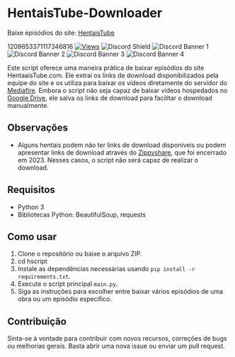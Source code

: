 # HentaisTube-Downloader
Baixe episódios do site: [HentaisTube](https://www.hentaistube.com)

1209853371117346816
[![Views](https://hits.sh/github.com/e43bhtd/hits.svg)](https://github.com/e43b/HentaisTube-Downloader/)
![Discord Shield](https://discordapp.com/api/guilds/1209853371117346816/widget.png?style=shield)
![Discord Banner 1](https://discordapp.com/api/guilds/1209853371117346816/widget.png?style=banner1)
![Discord Banner 2](https://discordapp.com/api/guilds/1209853371117346816/widget.png?style=banner2)
![Discord Banner 3](https://discordapp.com/api/guilds/1209853371117346816/widget.png?style=banner3)
![Discord Banner 4](https://discordapp.com/api/guilds/127498813903601664/widget.png?style=banner4)

Este script oferece uma maneira prática de baixar episódios do site HentaaisTube.com. Ele extrai os links de download disponibilizados pela equipe do site e os utiliza para baixar os vídeos diretamente do servidor do [Mediafire](https://www.mediafire.com/). Embora o script não seja capaz de baixar vídeos hospedados no [Google Drive](https://drive.google.com/), ele salva os links de download para facilitar o download manualmente.

## Observações

- Alguns hentais podem não ter links de download disponíveis ou podem apresentar links de download através do [Zippyshare](https://www.zippyshare.com/), que foi encerrado em 2023. Nesses casos, o script não será capaz de realizar o download.

## Requisitos

- Python 3
- Bibliotecas Python: BeautifulSoup, requests

## Como usar

1. Clone o repositório ou baixe o arquivo ZIP.
2. cd hscript
3. Instale as dependências necessárias usando `pip install -r requirements.txt`.
4. Execute o script principal `main.py`.
5. Siga as instruções para escolher entre baixar vários episódios de uma obra ou um episódio específico.

## Contribuição

Sinta-se à vontade para contribuir com novos recursos, correções de bugs ou melhorias gerais. Basta abrir uma nova issue ou enviar um pull request.

